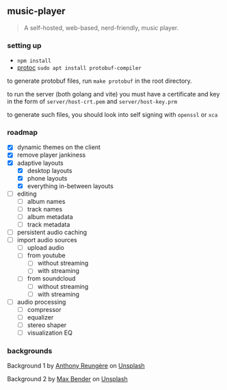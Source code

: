 ## music-player

> A self-hosted, web-based, nerd-friendly, music player.

### setting up

- `npm install`
- [protoc](https://grpc.io/docs/protoc-installation/) `sudo apt install protobuf-compiler`

to generate protobuf files, run `make protobuf` in the root directory.

to run the server (both golang and vite) you must have a certificate and key in the form of `server/host-crt.pem` and `server/host-key.prm`

to generate such files, you should look into self signing with `openssl` or `xca`

### roadmap

- [x] dynamic themes on the client
- [x] remove player jankiness
- [x] adaptive layouts
    - [x] desktop layouts
    - [x] phone layouts
    - [x] everything in-between layouts
- [ ] editing
    - [ ] album names
    - [ ] track names
    - [ ] album metadata
    - [ ] track metadata
- [ ] persistent audio caching
- [ ] import audio sources
    - [ ] upload audio
    - [ ] from youtube
        - [ ] without streaming
        - [ ] with streaming
    - [ ] from soundcloud
        - [ ] without streaming
        - [ ] with streaming
- [ ] audio processing
    - [ ] compressor
    - [ ] equalizer
    - [ ] stereo shaper
    - [ ] visualization EQ

### backgrounds

Background 1 by [Anthony Reungère](https://unsplash.com/@anthonyreungere?utm_source=unsplash&utm_medium=referral&utm_content=creditCopyText) on [Unsplash](https://unsplash.com/s/photos/city?utm_source=unsplash&utm_medium=referral&utm_content=creditCopyText)

Background 2 by [Max Bender](https://unsplash.com/@maxwbender?utm_source=unsplash&utm_medium=referral&utm_content=creditCopyText) on [Unsplash](https://unsplash.com/s/photos/city?utm_source=unsplash&utm_medium=referral&utm_content=creditCopyText)

